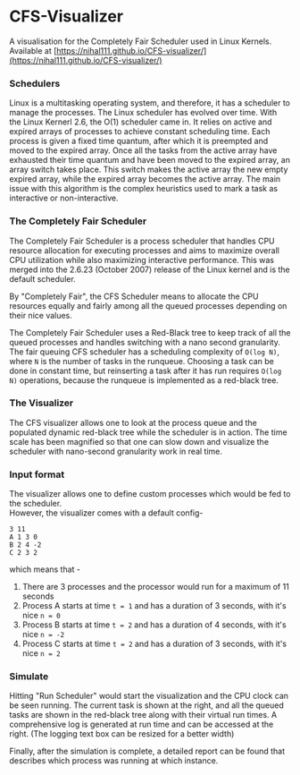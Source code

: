 # CFS-Visualizer

A visualisation for the Completely Fair Scheduler used in Linux Kernels. Available at [https://nihal111.github.io/CFS-visualizer/](https://nihal111.github.io/CFS-visualizer/)

### Schedulers
Linux is a multitasking operating system, and therefore, it has a scheduler to manage the processes. The Linux scheduler has evolved over time. 
With the Linux Kernerl 2.6, the O(1) scheduler came in. It relies on active and expired arrays of processes to achieve constant scheduling time. Each process is given a fixed time quantum, after which it is preempted and moved to the expired array. Once all the tasks from the active array have exhausted their time quantum and have been moved to the expired array, an array switch takes place. This switch makes the active array the new empty expired array, while the expired array becomes the active array. The main issue with this algorithm is the complex heuristics used to mark a task as interactive or non-interactive.

### The Completely Fair Scheduler
The Completely Fair Scheduler is a process scheduler that handles CPU resource allocation for executing processes and aims to maximize overall CPU utilization while also maximizing interactive performance. This was merged into the 2.6.23 (October 2007) release of the Linux kernel and is the default scheduler.

By "Completely Fair", the CFS Scheduler means to allocate the CPU resources equally and fairly among all the queued processes depending on their nice values.

The Completely Fair Scheduler uses a Red-Black tree to keep track of all the queued processes and handles switching with a nano second granularity. The fair queuing CFS scheduler has a scheduling complexity of `O(log N)`, where `N` is the number of tasks in the runqueue. Choosing a task can be done in constant time, but reinserting a task after it has run requires `O(log N)` operations, because the runqueue is implemented as a red-black tree. 

### The Visualizer
The CFS visualizer allows one to look at the process queue and the populated dynamic red-black tree while the scheduler is in action. The time scale has been magnified so that one can slow down and visualize the scheduler with nano-second granularity work in real time.

### Input format
The visualizer allows one to define custom processes which would be fed to the scheduler.  
However, the visualizer comes with a default config-
```
3 11
A 1 3 0
B 2 4 -2
C 2 3 2
```
which means that -
1. There are 3 processes and the processor would run for a maximum of 11 seconds
2. Process A starts at time `t = 1` and has a duration of 3 seconds, with it's nice `n = 0`
3. Process B starts at time `t = 2` and has a duration of 4 seconds, with it's nice `n = -2`
4. Process C starts at time `t = 2` and has a duration of 3 seconds, with it's nice `n = 2`


### Simulate
Hitting "Run Scheduler" would start the visualization and the CPU clock can be seen running. The current task is shown at the right, and all the queued tasks are shown in the red-black tree along with their virtual run times. A comprehensive log is generated at run time and can be accessed at the right. (The logging text box can be resized for a better width)

Finally, after the simulation is complete, a detailed report can be found that describes which process was running at which instance.
